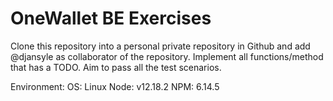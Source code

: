 # OneWallet BE Exercises

Clone this repository into a personal private repository in Github and add @djansyle as collaborator of the repository. Implement all functions/method that has a TODO.
Aim to pass all the test scenarios.

Environment:
OS: Linux
Node: v12.18.2
NPM: 6.14.5
